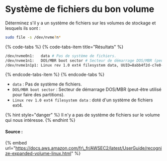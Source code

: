 # Système de fichiers du bon volume

Déterminez s'il y a un système de fichiers sur les volumes de stockage et lesquels ils sont :

```bash
sudo file -s /dev/nvme?n*
```

{% code-tabs %}
{% code-tabs-item title="Résultats" %}
```bash
/dev/nvme0n1:   data # Pas de système de fichiers.
/dev/nvme1n1:   DOS/MBR boot sector # Secteur de démarrage DOS/MBR (peut-être utilisé pour faire des partitions).
/dev/nvme1n1p1: Linux rev 1.0 ext4 filesystem data, UUID=8abb4f2d-c7e0-4daf-80b5-24e1c814cf55, volume name "cloudimg-rootfs" (needs journal recovery) (extents) (64bit) (large files) (huge files) # Doté d'un système de fichiers ext4.
```
{% endcode-tabs-item %}
{% endcode-tabs %}

* `data` : Pas de système de fichiers.
* `DOS/MBR boot sector` : Secteur de démarrage DOS/MBR \(peut-être utilisé pour faire des partitions\).
* `Linux rev 1.0 ext4 filesystem data` : doté d'un système de fichiers ext4.

{% hint style="danger" %}
Il n'y a pas de système de fichiers sur le volume qui nous intéresse. 
{% endhint %}



#### Source :

{% embed url="https://docs.aws.amazon.com/fr\_fr/AWSEC2/latest/UserGuide/recognize-expanded-volume-linux.html" %}



